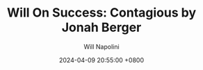 ---
title: "Will On Success: Contagious by Jonah Berger"
author: Will Napolini
date: 2024-04-09 20:55:00 +0800
categories: [Mindset, Book-summaries]
tags:
  [
    contagious-book,
    jonah-berger,
    word-of-mouth-marketing,
    social-influence,
    viral-content,
    marketing-strategies,
    persuasion,
    consumer-behavior,
    social-media,
    psychology,
    communication,
    book-summaries,
    business,
    advertising,
    why-things-become-popular,
    product-diffusion,
    human-nature,
    storytelling,
    influence,
    buzz-marketing
  ]
image: https://pbs.twimg.com/media/GO1kUQDXIAEB8re?format=jpg&name=large
alt: "Will On Success: Contagious by Jonah Berger"
fallback:
  - 
  # Replace with the URL of your backup image
  -
  # Replace with the URL of your backup image
---